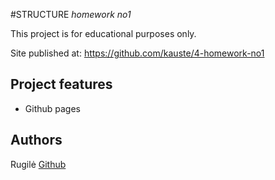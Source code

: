 #STRUCTURE
_homework no1_

This project is for educational purposes only.

Site published at: https://github.com/kauste/4-homework-no1

## Project features

- Github pages

## Authors

Rugilė [Github](https://github.com/kauste)